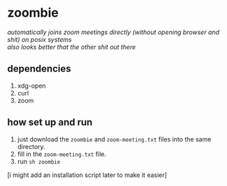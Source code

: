 # zoombie        
_automatically joins zoom meetings directly (without opening browser and shit) on posix systems_\
_also looks better that the other shit out there_

## dependencies
1. xdg-open
2. curl
3. zoom


## how set up and run
1. just download the `zoombie` and `zoom-meeting.txt` files into the same directory.
2. fill in the `zoom-meeting.txt` file.
3. run `sh zoombie`

[i might add an installation script later to make it easier]
